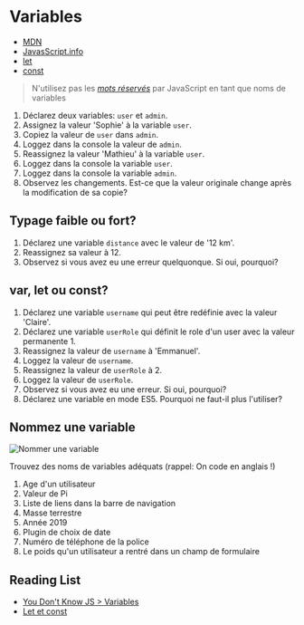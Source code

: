 # Variables

+ [MDN](https://developer.mozilla.org/en-US/docs/Web/JavaScript/Reference/Statements/var)
+ [JavasScript.info](https://javascript.info/variables)
+ [let](https://developer.mozilla.org/en-US/docs/Web/JavaScript/Reference/Statements/let)
+ [const](https://developer.mozilla.org/en-US/docs/Web/JavaScript/Reference/Statements/const)

> N'utilisez pas les [*mots réservés*](https://www.w3schools.com/js/js_reserved.asp) par JavaScript en tant que noms de variables

1. Déclarez deux variables: `user` et `admin`.
2. Assignez la valeur 'Sophie' à la variable `user`.
3. Copiez la valeur de `user` dans `admin`.
4. Loggez dans la console la valeur de `admin`.
5. Reassignez la valeur 'Mathieu' à la variable `user`.
6. Loggez dans la console la variable `user`.
7. Loggez dans la console la variable `admin`.
8. Observez les changements. Est-ce que la valeur originale change après la modification de sa copie?

## Typage faible ou fort?
1. Déclarez une variable `distance` avec le valeur de '12 km'.
2. Reassignez sa valeur à 12.
3. Observez si vous avez eu une erreur quelquonque. Si oui, pourquoi?

## var, let ou const?
1. Déclarez une variable `username` qui peut être redéfinie avec la valeur 'Claire'.
2. Déclarez une variable `userRole` qui définit le role d'un user avec la valeur permanente 1.
3. Reassignez la valeur de `username` à 'Emmanuel'.
4. Loggez la valeur de `username`.
5. Reassignez la valeur de `userRole` à 2.
6. Loggez la valeur de `userRole`.
7. Observez si vous avez eu une erreur. Si oui, pourquoi?
8. Déclarez une variable en mode ES5. Pourquoi ne faut-il plus l'utiliser?

## Nommez une variable
![Nommer une variable](https://www.commitstrip.com/wp-content/uploads/2015/10/Strip-Trouver-le-nom-de-variable-650-final.jpg)

Trouvez des noms de variables adéquats (rappel: On code en anglais !)
1. Age d'un utilisateur
2. Valeur de Pi
3. Liste de liens dans la barre de navigation
4. Masse terrestre
5. Année 2019
6. Plugin de choix de date
7. Numéro de téléphone de la police
8. Le poids qu'un utilisateur a rentré dans un champ de formulaire

## Reading List
+ [You Don't Know JS > Variables](https://github.com/getify/You-Dont-Know-JS/blob/master/up%20%26%20going/ch1.md#variables)
+ [Let et const](https://www.sitepoint.com/es6-let-const/)